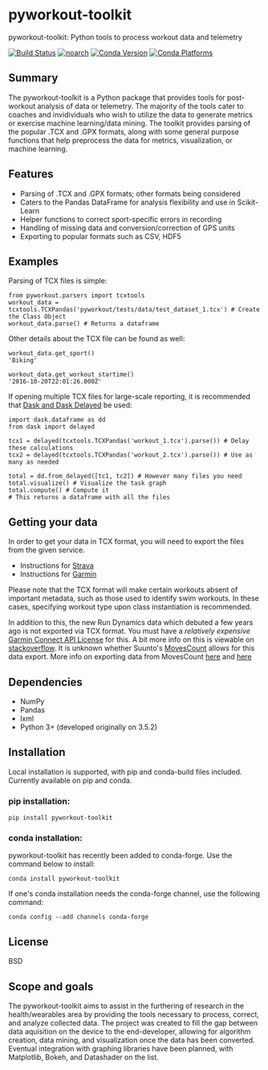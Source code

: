 # pyworkout-toolkit
pyworkout-toolkit: Python tools to process workout data and telemetry

[![Build Status](https://dev.azure.com/triskadecaepyon/pyworkout/_apis/build/status/triskadecaepyon.pyworkout-toolkit?branchName=master)](https://dev.azure.com/triskadecaepyon/pyworkout/_build/latest?definitionId=1&branchName=master)
[![noarch](https://img.shields.io/circleci/project/github/conda-forge/pyworkout-toolkit-feedstock/master.svg?label=noarch)](https://circleci.com/gh/conda-forge/pyworkout-toolkit-feedstock)
[![Conda Version](https://img.shields.io/conda/vn/conda-forge/pyworkout-toolkit.svg)](https://anaconda.org/conda-forge/pyworkout-toolkit) [![Conda Platforms](https://img.shields.io/conda/pn/conda-forge/pyworkout-toolkit.svg)](https://anaconda.org/conda-forge/pyworkout-toolkit)
## Summary
The pyworkout-toolkit is a Python package that provides tools for post-workout analysis of data or telemetry.  The majority of the tools cater to coaches and invidividuals who wish to utilize the data to generate metrics or exercise machine learning/data mining.  The toolkit provides parsing of the popular .TCX and .GPX formats, along with some general purpose functions that help preprocess the data for metrics, visualization, or machine learning.  

## Features
- Parsing of .TCX and .GPX formats; other formats being considered
- Caters to the Pandas DataFrame for analysis flexibility and use in Scikit-Learn
- Helper functions to correct sport-specific errors in recording
- Handling of missing data and conversion/correction of GPS units
- Exporting to popular formats such as CSV, HDF5

## Examples
Parsing of TCX files is simple:
```
from pyworkout.parsers import tcxtools
workout_data = tcxtools.TCXPandas('pyworkout/tests/data/test_dataset_1.tcx') # Create the Class Object
workout_data.parse() # Returns a dataframe
```
Other details about the TCX file can be found as well:
```
workout_data.get_sport()
'Biking'

workout_data.get_workout_startime()
'2016-10-20T22:01:26.000Z'
```
If opening multiple TCX files for large-scale reporting, it is recommended that [Dask and Dask Delayed](https://dask.pydata.org/en/latest/) be used:
```
import dask.dataframe as dd
from dask import delayed

tcx1 = delayed(tcxtools.TCXPandas('workout_1.tcx').parse()) # Delay these calculations
tcx2 = delayed(tcxtools.TCXPandas('workout_2.tcx').parse()) # Use as many as needed

total = dd.from_delayed([tc1, tc2]) # However many files you need
total.visualize() # Visualize the task graph
total.compute() # Compute it
# This returns a dataframe with all the files
```


## Getting your data
In order to get your data in TCX format, you will need to export the files from the given service.
- Instructions for [Strava](https://support.strava.com/hc/en-us/articles/216918437-Exporting-your-Data-and-Bulk-Export)
- Instructions for [Garmin](https://connect.garmin.com/features/export)

Please note that the TCX format will make certain workouts absent of important metadata, such as those used to identify swim workouts.  In these cases, specifying workout type upon class instantiation is recommended.  

In addition to this, the new Run Dynamics data which debuted a few years ago is not exported via TCX format.  You must have a _relatively expensive_ [Garmin Connect API License](http://developer.garmin.com/garmin-connect-api/overview/) for this.  A bit more info on this is viewable on [stackoverflow](https://stackoverflow.com/questions/35082776/how-to-retrieve-activities-from-garmin-fenix3).  It is unknown whether Suunto's [MovesCount](http://www.movescount.com) allows for this data export.  More info on exporting data from MovesCount [here](https://github.com/cpfair/tapiriik/issues/68) and [here](https://github.com/openambitproject/openambit)

## Dependencies
- NumPy
- Pandas
- lxml
- Python 3+ (developed originally on 3.5.2)

## Installation
Local installation is supported, with pip and conda-build files included.  Currently available on pip and conda.

### pip installation:
```
pip install pyworkout-toolkit
```
### conda installation:

pyworkout-toolkit has recently been added to conda-forge.  Use the command below to install:
```
conda install pyworkout-toolkit
```
If one's conda installation needs the conda-forge channel, use the following command:
```
conda config --add channels conda-forge
```


## License
BSD

## Scope and goals
The pyworkout-toolkit aims to assist in the furthering of research in the health/wearables area by providing the tools necessary to process, correct, and analyze collected data.  The project was created to fill the gap between data aquisition on the device to the end-developer, allowing for algorithm creation, data mining, and visualization once the data has been converted.  Eventual integration with graphing libraries have been planned, with Matplotlib, Bokeh, and Datashader on the list.
